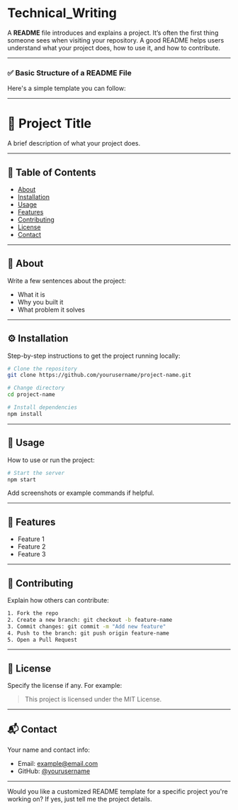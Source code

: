 # Technical_Writing
A **README** file introduces and explains a project. It’s often the first thing someone sees when visiting your repository. A good README helps users understand what your project does, how to use it, and how to contribute.

---

### ✅ **Basic Structure of a README File**

Here's a simple template you can follow:

---

# 📌 Project Title

A brief description of what your project does.

---

## 📖 Table of Contents

* [About](#about)
* [Installation](#installation)
* [Usage](#usage)
* [Features](#features)
* [Contributing](#contributing)
* [License](#license)
* [Contact](#contact)

---

## 🧾 About

Write a few sentences about the project:

* What it is
* Why you built it
* What problem it solves

---

## ⚙️ Installation

Step-by-step instructions to get the project running locally:

```bash
# Clone the repository
git clone https://github.com/yourusername/project-name.git

# Change directory
cd project-name

# Install dependencies
npm install
```

---

## 🚀 Usage

How to use or run the project:

```bash
# Start the server
npm start
```

Add screenshots or example commands if helpful.

---

## 🌟 Features

* Feature 1
* Feature 2
* Feature 3

---

## 🤝 Contributing

Explain how others can contribute:

```bash
1. Fork the repo
2. Create a new branch: git checkout -b feature-name
3. Commit changes: git commit -m "Add new feature"
4. Push to the branch: git push origin feature-name
5. Open a Pull Request
```

---

## 📄 License

Specify the license if any. For example:

> This project is licensed under the MIT License.

---

## 📬 Contact

Your name and contact info:

* Email: [example@email.com](mailto:example@email.com)
* GitHub: [@yourusername](https://github.com/yourusername)

---

Would you like a customized README template for a specific project you're working on? If yes, just tell me the project details.
